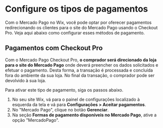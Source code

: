 # Configure os tipos de pagamentos

Com o Mercado Pago no Wix, você pode optar por oferecer pagamentos redirecionando os clientes para o site do Mercado Pago usando o Checkout Pro. Veja aqui abaixo como configurar esses métodos de pagamento.

## Pagamentos com Checkout Pro

Com o Mercado Pago Checkout Pro, **o comprador será direcionado da loja para o site do Mercado Pago** onde deverá preencher os dados solicitados e efetuar o pagamento. Desta forma, a transação é processada e concluída fora do ambiente da sua loja. No final da transação, o comprador pode ser devolvido à sua loja.

Para ativar este tipo de pagamento, siga os passos abaixo.

1. No seu site Wix, vá para o painel de configurações localizado à esquerda da tela e vá para **Configurações > Aceitar pagamentos**.
2. No "Mercado Pago", clique no botão **Gerenciar**.
3. Na seção **Formas de pagamento disponíveis no Mercado Pago**, ative a opção "MercadoPago".

